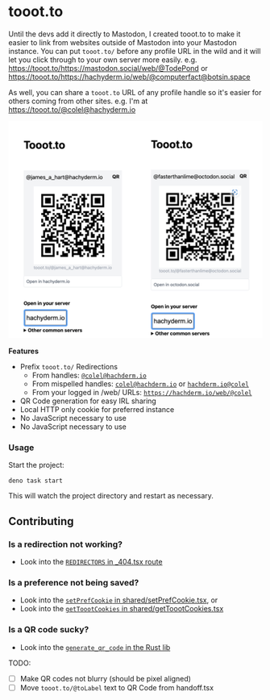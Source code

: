 # tooot.to

Until the devs add it directly to Mastodon, I created tooot.to to make it easier
to link from websites outside of Mastodon into your Mastodon instance. You can
put `tooot.to/` before any profile URL in the wild and it will let you click
through to your own server more easily. e.g.
https://tooot.to/https://mastodon.social/web/@TodePond or
https://tooot.to/https://hachyderm.io/web/@computerfact@botsin.space

As well, you can share a `tooot.to` URL of any profile handle so it's easier for
others coming from other sites. e.g. I'm at https://tooot.to/@colel@hachyderm.io

![QR Code feature](docs/feature-qr-code.png)

**Features**

- Prefix `tooot.to/` Redirections
  - From handles: [`@colel@hachderm.io`](https://tooot.to/@colel@hachderm.io)
  - From mispelled handles:
    [`colel@hachderm.io`](https://tooot.to/@colel@hachderm.io) or
    [`hachderm.io@colel`](https://tooot.to/@colel@hachderm.io)
  - From your logged in /web/ URLs:
    [`https://hachderm.io/web/@colel`](https://tooot.to/https://hachderm.io/web/@colel)
- QR Code generation for easy IRL sharing
- Local HTTP only cookie for preferred instance
- No JavaScript necessary to use
- No JavaScript necessary to use

### Usage

Start the project:

```
deno task start
```

This will watch the project directory and restart as necessary.

## Contributing

### Is a redirection not working?

- Look into the [`REDIRECTORS` in _404.tsx route](routes/_404.tsx)

### Is a preference not being saved?

- Look into the
  [`setPrefCookie` in shared/setPrefCookie.tsx](shared/setPrefCookie.tsx), or
- Look into the
  [`getToootCookies` in shared/getToootCookies.tsx](shared/getToootCookies.tsx)

### Is a QR code sucky?

- Look into the [`generate_qr_code` in the Rust lib](rs_lib/src/lib.rs)

TODO:

- [ ] Make QR codes not blurry (should be pixel aligned)
- [ ] Move `tooot.to/@toLabel` text to QR Code from handoff.tsx
